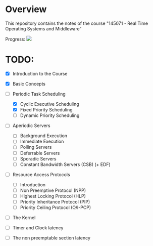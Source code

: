 # Overview #
This repository contains the notes of the course "145071 - Real Time Operating Systems and Middleware"

Progress: ![](https://us-central1-progress-markdown.cloudfunctions.net/progress/20)

# TODO: #
- [x] Introduction to the Course
- [x] Basic Concepts
- [ ] Periodic Task Scheduling
    - [x] Cyclic Executive Scheduling
    - [x] Fixed Priority Scheduling
    - [ ] Dynamic Priority Scheduling
- [ ] Aperiodic Servers
    - [ ] Background Execution
    - [ ] Immediate Execution
    - [ ] Polling Servers
    - [ ] Deferrable Servers
    - [ ] Sporadic Servers
    - [ ] Constant Bandwidth Servers (CSB) (+ EDF)
- [ ] Resource Access Protocols
    - [ ] Introduction
    - [ ] Non Preemptive Protocol (NPP)
    - [ ] Highest Locking Protocol (HLP)
    - [ ] Priority Inheritance Protocol (PIP)
    - [ ] Priority Ceiling Protocol (O/I-PCP)
- [ ] The Kernel
- [ ] Timer and Clock latency
- [ ] The non preemptable section latency 

